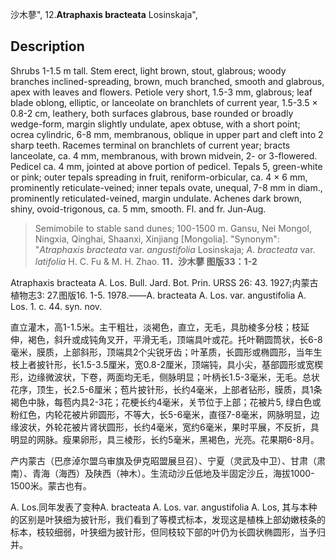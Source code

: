 沙木蓼",
12.**Atraphaxis bracteata** Losinskaja",

## Description
Shrubs 1-1.5 m tall. Stem erect, light brown, stout, glabrous; woody branches inclined-spreading, brown, much branched, smooth and glabrous, apex with leaves and flowers. Petiole very short, 1.5-3 mm, glabrous; leaf blade oblong, elliptic, or lanceolate on branchlets of current year, 1.5-3.5 × 0.8-2 cm, leathery, both surfaces glabrous, base rounded or broadly wedge-form, margin slightly undulate, apex obtuse, with a short point; ocrea cylindric, 6-8 mm, membranous, oblique in upper part and cleft into 2 sharp teeth. Racemes terminal on branchlets of current year; bracts lanceolate, ca. 4 mm, membranous, with brown midvein, 2- or 3-flowered. Pedicel ca. 4 mm, jointed at above portion of pedicel. Tepals 5, green-white or pink; outer tepals spreading in fruit, reniform-orbicular, ca. 4 × 6 mm, prominently reticulate-veined; inner tepals ovate, unequal, 7-8 mm in diam., prominently reticulated-veined, margin undulate. Achenes dark brown, shiny, ovoid-trigonous, ca. 5 mm, smooth. Fl. and fr. Jun-Aug.

> Semimobile to stable sand dunes; 100-1500 m. Gansu, Nei Mongol, Ningxia, Qinghai, Shaanxi, Xinjiang [Mongolia].
  "Synonym": "*Atraphaxis* *bracteata* var. *angustifolia* Losinskaja; *A*. *bracteata* var. *latifolia* H. C. Fu &amp; M. H. Zhao.
**11．沙木蓼 图版33：1-2**

Atraphaxis bracteata A. Los. Bull. Jard. Bot. Prin. URSS 26: 43. 1927;内蒙古植物志3: 27.图版16. 1-5. 1978.——A. bracteata A. Los. var. angustifolia A. Los. 1. c. 44. syn. nov.

直立灌木，高1-1.5米。主干粗壮，淡褐色，直立，无毛，具肋棱多分枝；枝延伸，褐色，斜升或成钝角叉开，平滑无毛，顶端具叶或花。托叶鞘圆筒状，长6-8毫米，膜质，上部斜形，顶端具2个尖锐牙齿；叶革质，长圆形或椭圆形，当年生枝上者披针形，长1.5-3.5厘米，宽0.8-2厘米，顶端钝，具小尖，基部圆形或宽楔形，边缘微波状，下卷，两面均无毛，侧脉明显；叶柄长1.5-3毫米，无毛。总状花序，顶生，长2.5-6厘米；苞片披针形，长约4毫米，上部者钻形，膜质，具1条褐色中脉，每苞内具2-3花；花梗长约4毫米，关节位于上部；花被片5, 绿白色或粉红色，内轮花被片卵圆形，不等大，长5-6毫米，直径7-8毫米，网脉明显，边缘波状，外轮花被片肾状圆形，长约4毫米，宽约6毫米，果时平展，不反折，具明显的网脉。瘦果卵形，具三棱形，长约5毫米，黑褐色，光亮。花果期6-8月。

产内蒙古（巴彦淖尔盟乌审旗及伊克昭盟展旦召）、宁夏（灵武及中卫）、甘肃（肃南）、青海（海西）及陕西（神木）。生流动沙丘低地及半固定沙丘，海拔1000-1500米。蒙古也有。

A. Los.同年发表了变种A. bracteata A. Los. var. angustifolia A. Los, 其与本种的区别是叶狭细为披针形，我们看到了等模式标本，发现这是植株上部幼嫩枝条的标本，枝较细弱，叶狭细为披针形，但同枝较下部的叶仍为长圆状椭圆形，当予归并。
